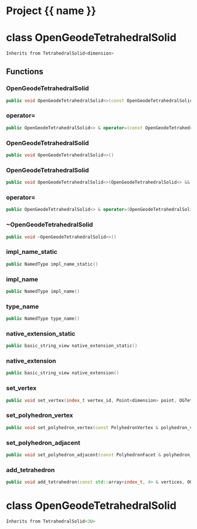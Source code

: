 <script setup>
import {useRoute} from 'vitepress'
const {path} = useRoute()
const tokens = path.split('/')
const words = tokens[2].split('-');
for (let i = 0; i < words.length; i++) {
    words[i] = words[i].charAt(0).toUpperCase() + words[i].slice(1);
    words[i] = words[i].replace('geode', 'Geode')
}
const name = words.join('-');
</script>
# Project {{ name }}

# class OpenGeodeTetrahedralSolid


```cpp
Inherits from TetrahedralSolid<dimension>
```



## Functions

### OpenGeodeTetrahedralSolid

```cpp
public void OpenGeodeTetrahedralSolid<>(const OpenGeodeTetrahedralSolid<> & )
```


### operator=

```cpp
public OpenGeodeTetrahedralSolid<> & operator=(const OpenGeodeTetrahedralSolid<> & )
```


### OpenGeodeTetrahedralSolid

```cpp
public void OpenGeodeTetrahedralSolid<>()
```


### OpenGeodeTetrahedralSolid

```cpp
public void OpenGeodeTetrahedralSolid<>(OpenGeodeTetrahedralSolid<> && other)
```


### operator=

```cpp
public OpenGeodeTetrahedralSolid<> & operator=(OpenGeodeTetrahedralSolid<> && other)
```


### ~OpenGeodeTetrahedralSolid

```cpp
public void ~OpenGeodeTetrahedralSolid<>()
```


### impl_name_static

```cpp
public NamedType impl_name_static()
```


### impl_name

```cpp
public NamedType impl_name()
```


### type_name

```cpp
public NamedType type_name()
```


### native_extension_static

```cpp
public basic_string_view native_extension_static()
```


### native_extension

```cpp
public basic_string_view native_extension()
```


### set_vertex

```cpp
public void set_vertex(index_t vertex_id, Point<dimension> point, OGTetrahedralSolidKey )
```


### set_polyhedron_vertex

```cpp
public void set_polyhedron_vertex(const PolyhedronVertex & polyhedron_vertex, index_t vertex_id, OGTetrahedralSolidKey )
```


### set_polyhedron_adjacent

```cpp
public void set_polyhedron_adjacent(const PolyhedronFacet & polyhedron_facet, index_t adjacent_id, OGTetrahedralSolidKey )
```


### add_tetrahedron

```cpp
public void add_tetrahedron(const std::array<index_t, 4> & vertices, OGTetrahedralSolidKey )
```




# class OpenGeodeTetrahedralSolid


```cpp
Inherits from TetrahedralSolid<3U>
```



